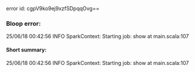 error id: cgpV9ko9ej9xzfSDpqqOvg==
### Bloop error:

25/06/18 00:42:56 INFO SparkContext: Starting job: show at main.scala:107
#### Short summary: 

25/06/18 00:42:56 INFO SparkContext: Starting job: show at main.scala:107